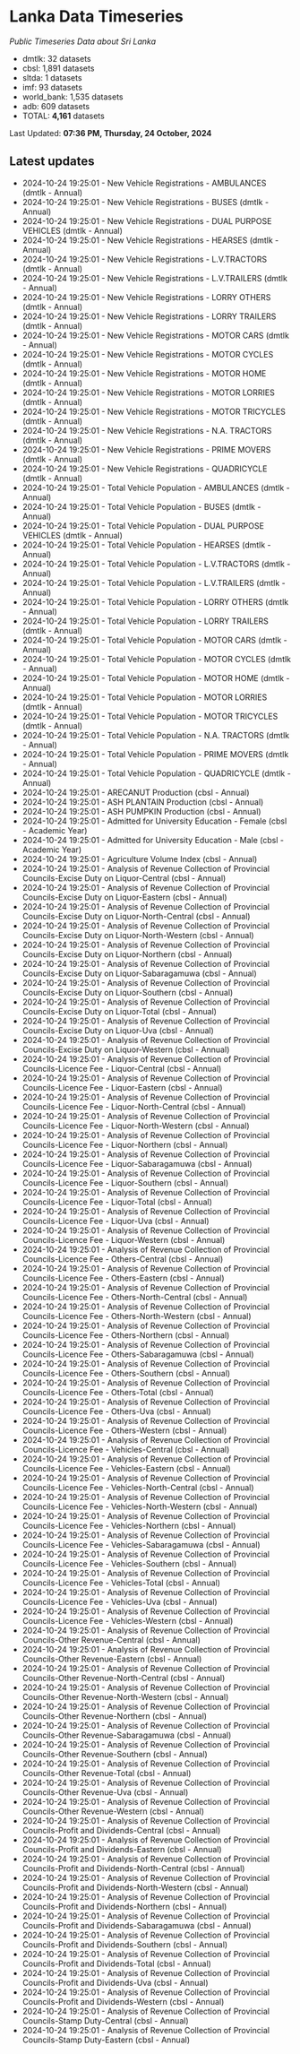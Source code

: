 # Lanka Data Timeseries
*Public Timeseries Data about Sri Lanka*

* dmtlk: 32 datasets
* cbsl: 1,891 datasets
* sltda: 1 datasets
* imf: 93 datasets
* world_bank: 1,535 datasets
* adb: 609 datasets
* TOTAL: **4,161** datasets

Last Updated: **07:36 PM, Thursday, 24 October, 2024**

## Latest updates

* 2024-10-24 19:25:01 - New Vehicle Registrations - AMBULANCES (dmtlk - Annual)
* 2024-10-24 19:25:01 - New Vehicle Registrations - BUSES (dmtlk - Annual)
* 2024-10-24 19:25:01 - New Vehicle Registrations - DUAL PURPOSE VEHICLES (dmtlk - Annual)
* 2024-10-24 19:25:01 - New Vehicle Registrations - HEARSES (dmtlk - Annual)
* 2024-10-24 19:25:01 - New Vehicle Registrations - L.V.TRACTORS (dmtlk - Annual)
* 2024-10-24 19:25:01 - New Vehicle Registrations - L.V.TRAILERS (dmtlk - Annual)
* 2024-10-24 19:25:01 - New Vehicle Registrations - LORRY OTHERS (dmtlk - Annual)
* 2024-10-24 19:25:01 - New Vehicle Registrations - LORRY TRAILERS (dmtlk - Annual)
* 2024-10-24 19:25:01 - New Vehicle Registrations - MOTOR CARS (dmtlk - Annual)
* 2024-10-24 19:25:01 - New Vehicle Registrations - MOTOR CYCLES (dmtlk - Annual)
* 2024-10-24 19:25:01 - New Vehicle Registrations - MOTOR HOME (dmtlk - Annual)
* 2024-10-24 19:25:01 - New Vehicle Registrations - MOTOR LORRIES (dmtlk - Annual)
* 2024-10-24 19:25:01 - New Vehicle Registrations - MOTOR TRICYCLES (dmtlk - Annual)
* 2024-10-24 19:25:01 - New Vehicle Registrations - N.A. TRACTORS (dmtlk - Annual)
* 2024-10-24 19:25:01 - New Vehicle Registrations - PRIME MOVERS (dmtlk - Annual)
* 2024-10-24 19:25:01 - New Vehicle Registrations - QUADRICYCLE (dmtlk - Annual)
* 2024-10-24 19:25:01 - Total Vehicle Population - AMBULANCES (dmtlk - Annual)
* 2024-10-24 19:25:01 - Total Vehicle Population - BUSES (dmtlk - Annual)
* 2024-10-24 19:25:01 - Total Vehicle Population - DUAL PURPOSE VEHICLES (dmtlk - Annual)
* 2024-10-24 19:25:01 - Total Vehicle Population - HEARSES (dmtlk - Annual)
* 2024-10-24 19:25:01 - Total Vehicle Population - L.V.TRACTORS (dmtlk - Annual)
* 2024-10-24 19:25:01 - Total Vehicle Population - L.V.TRAILERS (dmtlk - Annual)
* 2024-10-24 19:25:01 - Total Vehicle Population - LORRY OTHERS (dmtlk - Annual)
* 2024-10-24 19:25:01 - Total Vehicle Population - LORRY TRAILERS (dmtlk - Annual)
* 2024-10-24 19:25:01 - Total Vehicle Population - MOTOR CARS (dmtlk - Annual)
* 2024-10-24 19:25:01 - Total Vehicle Population - MOTOR CYCLES (dmtlk - Annual)
* 2024-10-24 19:25:01 - Total Vehicle Population - MOTOR HOME (dmtlk - Annual)
* 2024-10-24 19:25:01 - Total Vehicle Population - MOTOR LORRIES (dmtlk - Annual)
* 2024-10-24 19:25:01 - Total Vehicle Population - MOTOR TRICYCLES (dmtlk - Annual)
* 2024-10-24 19:25:01 - Total Vehicle Population - N.A. TRACTORS (dmtlk - Annual)
* 2024-10-24 19:25:01 - Total Vehicle Population - PRIME MOVERS (dmtlk - Annual)
* 2024-10-24 19:25:01 - Total Vehicle Population - QUADRICYCLE (dmtlk - Annual)
* 2024-10-24 19:25:01 - ARECANUT Production (cbsl - Annual)
* 2024-10-24 19:25:01 - ASH PLANTAIN Production (cbsl - Annual)
* 2024-10-24 19:25:01 - ASH PUMPKIN Production (cbsl - Annual)
* 2024-10-24 19:25:01 - Admitted for University Education - Female (cbsl - Academic Year)
* 2024-10-24 19:25:01 - Admitted for University Education - Male (cbsl - Academic Year)
* 2024-10-24 19:25:01 - Agriculture Volume Index (cbsl - Annual)
* 2024-10-24 19:25:01 - Analysis of Revenue Collection of Provincial Councils-Excise Duty on Liquor-Central (cbsl - Annual)
* 2024-10-24 19:25:01 - Analysis of Revenue Collection of Provincial Councils-Excise Duty on Liquor-Eastern (cbsl - Annual)
* 2024-10-24 19:25:01 - Analysis of Revenue Collection of Provincial Councils-Excise Duty on Liquor-North-Central (cbsl - Annual)
* 2024-10-24 19:25:01 - Analysis of Revenue Collection of Provincial Councils-Excise Duty on Liquor-North-Western (cbsl - Annual)
* 2024-10-24 19:25:01 - Analysis of Revenue Collection of Provincial Councils-Excise Duty on Liquor-Northern (cbsl - Annual)
* 2024-10-24 19:25:01 - Analysis of Revenue Collection of Provincial Councils-Excise Duty on Liquor-Sabaragamuwa (cbsl - Annual)
* 2024-10-24 19:25:01 - Analysis of Revenue Collection of Provincial Councils-Excise Duty on Liquor-Southern (cbsl - Annual)
* 2024-10-24 19:25:01 - Analysis of Revenue Collection of Provincial Councils-Excise Duty on Liquor-Total (cbsl - Annual)
* 2024-10-24 19:25:01 - Analysis of Revenue Collection of Provincial Councils-Excise Duty on Liquor-Uva (cbsl - Annual)
* 2024-10-24 19:25:01 - Analysis of Revenue Collection of Provincial Councils-Excise Duty on Liquor-Western (cbsl - Annual)
* 2024-10-24 19:25:01 - Analysis of Revenue Collection of Provincial Councils-Licence Fee - Liquor-Central (cbsl - Annual)
* 2024-10-24 19:25:01 - Analysis of Revenue Collection of Provincial Councils-Licence Fee - Liquor-Eastern (cbsl - Annual)
* 2024-10-24 19:25:01 - Analysis of Revenue Collection of Provincial Councils-Licence Fee - Liquor-North-Central (cbsl - Annual)
* 2024-10-24 19:25:01 - Analysis of Revenue Collection of Provincial Councils-Licence Fee - Liquor-North-Western (cbsl - Annual)
* 2024-10-24 19:25:01 - Analysis of Revenue Collection of Provincial Councils-Licence Fee - Liquor-Northern (cbsl - Annual)
* 2024-10-24 19:25:01 - Analysis of Revenue Collection of Provincial Councils-Licence Fee - Liquor-Sabaragamuwa (cbsl - Annual)
* 2024-10-24 19:25:01 - Analysis of Revenue Collection of Provincial Councils-Licence Fee - Liquor-Southern (cbsl - Annual)
* 2024-10-24 19:25:01 - Analysis of Revenue Collection of Provincial Councils-Licence Fee - Liquor-Total (cbsl - Annual)
* 2024-10-24 19:25:01 - Analysis of Revenue Collection of Provincial Councils-Licence Fee - Liquor-Uva (cbsl - Annual)
* 2024-10-24 19:25:01 - Analysis of Revenue Collection of Provincial Councils-Licence Fee - Liquor-Western (cbsl - Annual)
* 2024-10-24 19:25:01 - Analysis of Revenue Collection of Provincial Councils-Licence Fee - Others-Central (cbsl - Annual)
* 2024-10-24 19:25:01 - Analysis of Revenue Collection of Provincial Councils-Licence Fee - Others-Eastern (cbsl - Annual)
* 2024-10-24 19:25:01 - Analysis of Revenue Collection of Provincial Councils-Licence Fee - Others-North-Central (cbsl - Annual)
* 2024-10-24 19:25:01 - Analysis of Revenue Collection of Provincial Councils-Licence Fee - Others-North-Western (cbsl - Annual)
* 2024-10-24 19:25:01 - Analysis of Revenue Collection of Provincial Councils-Licence Fee - Others-Northern (cbsl - Annual)
* 2024-10-24 19:25:01 - Analysis of Revenue Collection of Provincial Councils-Licence Fee - Others-Sabaragamuwa (cbsl - Annual)
* 2024-10-24 19:25:01 - Analysis of Revenue Collection of Provincial Councils-Licence Fee - Others-Southern (cbsl - Annual)
* 2024-10-24 19:25:01 - Analysis of Revenue Collection of Provincial Councils-Licence Fee - Others-Total (cbsl - Annual)
* 2024-10-24 19:25:01 - Analysis of Revenue Collection of Provincial Councils-Licence Fee - Others-Uva (cbsl - Annual)
* 2024-10-24 19:25:01 - Analysis of Revenue Collection of Provincial Councils-Licence Fee - Others-Western (cbsl - Annual)
* 2024-10-24 19:25:01 - Analysis of Revenue Collection of Provincial Councils-Licence Fee - Vehicles-Central (cbsl - Annual)
* 2024-10-24 19:25:01 - Analysis of Revenue Collection of Provincial Councils-Licence Fee - Vehicles-Eastern (cbsl - Annual)
* 2024-10-24 19:25:01 - Analysis of Revenue Collection of Provincial Councils-Licence Fee - Vehicles-North-Central (cbsl - Annual)
* 2024-10-24 19:25:01 - Analysis of Revenue Collection of Provincial Councils-Licence Fee - Vehicles-North-Western (cbsl - Annual)
* 2024-10-24 19:25:01 - Analysis of Revenue Collection of Provincial Councils-Licence Fee - Vehicles-Northern (cbsl - Annual)
* 2024-10-24 19:25:01 - Analysis of Revenue Collection of Provincial Councils-Licence Fee - Vehicles-Sabaragamuwa (cbsl - Annual)
* 2024-10-24 19:25:01 - Analysis of Revenue Collection of Provincial Councils-Licence Fee - Vehicles-Southern (cbsl - Annual)
* 2024-10-24 19:25:01 - Analysis of Revenue Collection of Provincial Councils-Licence Fee - Vehicles-Total (cbsl - Annual)
* 2024-10-24 19:25:01 - Analysis of Revenue Collection of Provincial Councils-Licence Fee - Vehicles-Uva (cbsl - Annual)
* 2024-10-24 19:25:01 - Analysis of Revenue Collection of Provincial Councils-Licence Fee - Vehicles-Western (cbsl - Annual)
* 2024-10-24 19:25:01 - Analysis of Revenue Collection of Provincial Councils-Other Revenue-Central (cbsl - Annual)
* 2024-10-24 19:25:01 - Analysis of Revenue Collection of Provincial Councils-Other Revenue-Eastern (cbsl - Annual)
* 2024-10-24 19:25:01 - Analysis of Revenue Collection of Provincial Councils-Other Revenue-North-Central (cbsl - Annual)
* 2024-10-24 19:25:01 - Analysis of Revenue Collection of Provincial Councils-Other Revenue-North-Western (cbsl - Annual)
* 2024-10-24 19:25:01 - Analysis of Revenue Collection of Provincial Councils-Other Revenue-Northern (cbsl - Annual)
* 2024-10-24 19:25:01 - Analysis of Revenue Collection of Provincial Councils-Other Revenue-Sabaragamuwa (cbsl - Annual)
* 2024-10-24 19:25:01 - Analysis of Revenue Collection of Provincial Councils-Other Revenue-Southern (cbsl - Annual)
* 2024-10-24 19:25:01 - Analysis of Revenue Collection of Provincial Councils-Other Revenue-Total (cbsl - Annual)
* 2024-10-24 19:25:01 - Analysis of Revenue Collection of Provincial Councils-Other Revenue-Uva (cbsl - Annual)
* 2024-10-24 19:25:01 - Analysis of Revenue Collection of Provincial Councils-Other Revenue-Western (cbsl - Annual)
* 2024-10-24 19:25:01 - Analysis of Revenue Collection of Provincial Councils-Profit and Dividends-Central (cbsl - Annual)
* 2024-10-24 19:25:01 - Analysis of Revenue Collection of Provincial Councils-Profit and Dividends-Eastern (cbsl - Annual)
* 2024-10-24 19:25:01 - Analysis of Revenue Collection of Provincial Councils-Profit and Dividends-North-Central (cbsl - Annual)
* 2024-10-24 19:25:01 - Analysis of Revenue Collection of Provincial Councils-Profit and Dividends-North-Western (cbsl - Annual)
* 2024-10-24 19:25:01 - Analysis of Revenue Collection of Provincial Councils-Profit and Dividends-Northern (cbsl - Annual)
* 2024-10-24 19:25:01 - Analysis of Revenue Collection of Provincial Councils-Profit and Dividends-Sabaragamuwa (cbsl - Annual)
* 2024-10-24 19:25:01 - Analysis of Revenue Collection of Provincial Councils-Profit and Dividends-Southern (cbsl - Annual)
* 2024-10-24 19:25:01 - Analysis of Revenue Collection of Provincial Councils-Profit and Dividends-Total (cbsl - Annual)
* 2024-10-24 19:25:01 - Analysis of Revenue Collection of Provincial Councils-Profit and Dividends-Uva (cbsl - Annual)
* 2024-10-24 19:25:01 - Analysis of Revenue Collection of Provincial Councils-Profit and Dividends-Western (cbsl - Annual)
* 2024-10-24 19:25:01 - Analysis of Revenue Collection of Provincial Councils-Stamp Duty-Central (cbsl - Annual)
* 2024-10-24 19:25:01 - Analysis of Revenue Collection of Provincial Councils-Stamp Duty-Eastern (cbsl - Annual)
